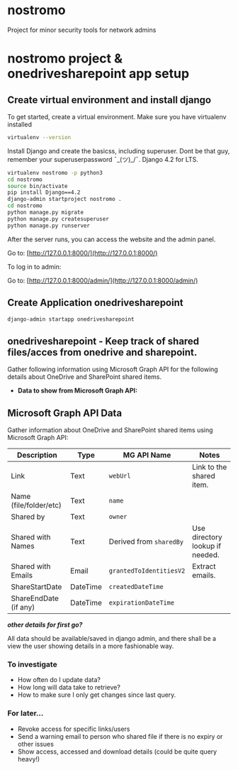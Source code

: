 # nostromo
Project for minor security tools for network admins



# nostromo project & onedrivesharepoint app setup

## Create virtual environment and install django

To get started, create a virtual environment. Make sure you have virtualenv installed

```sh
virtualenv --version
```

Install Django and create the basicss, including superuser. Dont be that guy, remember your superuserpassword ¯\_(ツ)_/¯.
Django 4.2 for LTS.


```sh
virtualenv nostromo -p python3
cd nostromo
source bin/activate
pip install Django==4.2
django-admin startproject nostromo .
cd nostromo
python manage.py migrate
python manage.py createsuperuser
python manage.py runserver
```

After the server runs, you can access the website and the admin panel.

Go to: [http://127.0.0.1:8000/](http://127.0.0.1:8000/)

To log in to admin:

Go to: [http://127.0.0.1:8000/admin/](http://127.0.0.1:8000/admin/)

## Create Application onedrivesharepoint

```sh
django-admin startapp onedrivesharepoint
```

## onedrivesharepoint - Keep track of shared files/acces from onedrive and sharepoint.

Gather following information using Microsoft Graph API for the following details about OneDrive and SharePoint shared items.
- **Data to show from Microsoft Graph API:**

## Microsoft Graph API Data

Gather information about OneDrive and SharePoint shared items using Microsoft Graph API:

| Description             | Type      | MG API Name                  | Notes                          |
|-------------------------|-----------|-----------------------------|--------------------------------|
| Link                   | Text      | `webUrl`                     | Link to the shared item.       |
| Name (file/folder/etc) | Text      | `name`                       |                                |
| Shared by              | Text      | `owner`                      |                                |
| Shared with Names      | Text      | Derived from `sharedBy`      | Use directory lookup if needed.|
| Shared with Emails     | Email     | `grantedToIdentitiesV2`      | Extract emails.                |
| ShareStartDate         | DateTime  | `createdDateTime`            |                                |
| ShareEndDate (if any)  | DateTime  | `expirationDateTime`         |                                |


***other details for first go?***

All data should be available/saved in django admin, and there shall be a view the user showing details in a more fashionable way.

### To investigate
- How often do I update data?
- How long will data take to retrieve?
- How to make sure I only get changes since last query.


### For later...

- Revoke access for specific links/users
- Send a warning email to person who shared file if there is no expiry or other issues
- Show access, accessed and download details (could be quite query heavy!)
